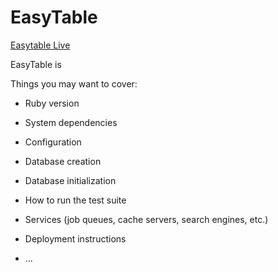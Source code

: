 # EasyTable

[Easytable Live](https://easytable.herokuapp.com/)

EasyTable is

Things you may want to cover:

* Ruby version

* System dependencies

* Configuration

* Database creation

* Database initialization

* How to run the test suite

* Services (job queues, cache servers, search engines, etc.)

* Deployment instructions

* ...
